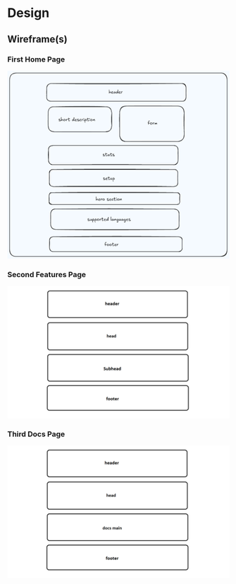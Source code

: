 # Design

## Wireframe(s)

### First Home Page

![home-page](./design-img/home-page.png)

### Second Features Page

![features-page](/img/features2.png)

### Third Docs Page

![features-page](/img/docs.png)
